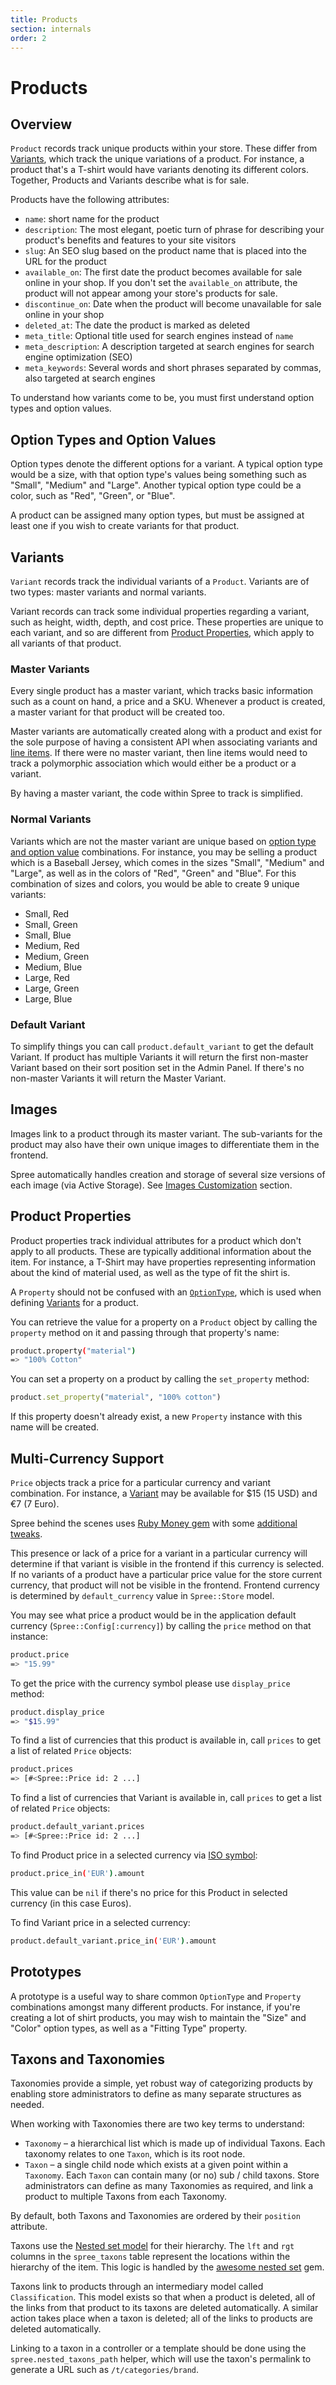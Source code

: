 ```yaml
---
title: Products
section: internals
order: 2
---
```


# Products

## Overview

`Product` records track unique products within your store. These differ from [Variants](products.md#variants), which track the unique variations of a product. For instance, a product that's a T-shirt would have variants denoting its different colors. Together, Products and Variants describe what is for sale.

Products have the following attributes:

* `name`: short name for the product
* `description`: The most elegant, poetic turn of phrase for describing your product's benefits and features to your site visitors
* `slug`: An SEO slug based on the product name that is placed into the URL for the product
* `available_on`: The first date the product becomes available for sale online in your shop. If you don't set the `available_on` attribute, the product will not appear among your store's products for sale.
* `discontinue_on`: Date when the product will become unavailable for sale online in your shop
* `deleted_at`: The date the product is marked as deleted
* `meta_title`: Optional title used for search engines instead of `name`
* `meta_description`: A description targeted at search engines for search engine optimization \(SEO\)
* `meta_keywords`: Several words and short phrases separated by commas, also targeted at search engines

To understand how variants come to be, you must first understand option types and option values.

## Option Types and Option Values

Option types denote the different options for a variant. A typical option type would be a size, with that option type's values being something such as "Small", "Medium" and "Large". Another typical option type could be a color, such as "Red", "Green", or "Blue".

A product can be assigned many option types, but must be assigned at least one if you wish to create variants for that product.

## Variants

`Variant` records track the individual variants of a `Product`. Variants are of two types: master variants and normal variants.

Variant records can track some individual properties regarding a variant, such as height, width, depth, and cost price. These properties are unique to each variant, and so are different from [Product Properties](products.md#product-properties), which apply to all variants of that product.

### Master Variants

Every single product has a master variant, which tracks basic information such as a count on hand, a price and a SKU. Whenever a product is created, a master variant for that product will be created too.

Master variants are automatically created along with a product and exist for the sole purpose of having a consistent API when associating variants and [line items](developer/2_internals/orders.html#line-items). If there were no master variant, then line items would need to track a polymorphic association which would either be a product or a variant.

By having a master variant, the code within Spree to track is simplified.

### Normal Variants

Variants which are not the master variant are unique based on [option type and option value](products.md#option_type) combinations. For instance, you may be selling a product which is a Baseball Jersey, which comes in the sizes "Small", "Medium" and "Large", as well as in the colors of "Red", "Green" and "Blue". For this combination of sizes and colors, you would be able to create 9 unique variants:

* Small, Red
* Small, Green
* Small, Blue
* Medium, Red
* Medium, Green
* Medium, Blue
* Large, Red
* Large, Green
* Large, Blue

### Default Variant

To simplify things you can call `product.default_variant` to get the default Variant. If product has multiple Variants it will return the first non-master Variant based on their sort position set in the Admin Panel. If there's no non-master Variants it will return the Master Variant.

## Images

Images link to a product through its master variant. The sub-variants for the product may also have their own unique images to differentiate them in the frontend.

Spree automatically handles creation and storage of several size versions of each image \(via Active Storage\). See [Images Customization](/developer/customization/images.html) section.

## Product Properties

Product properties track individual attributes for a product which don't apply to all products. These are typically additional information about the item. For instance, a T-Shirt may have properties representing information about the kind of material used, as well as the type of fit the shirt is.

A `Property` should not be confused with an [`OptionType`](products.md#option_type), which is used when defining [Variants](products.md#variants) for a product.

You can retrieve the value for a property on a `Product` object by calling the `property` method on it and passing through that property's name:

```bash
product.property("material")
=> "100% Cotton"
```

You can set a property on a product by calling the `set_property` method:

```ruby
product.set_property("material", "100% cotton")
```

If this property doesn't already exist, a new `Property` instance with this name will be created.

## Multi-Currency Support

`Price` objects track a price for a particular currency and variant combination. For instance, a [Variant](products.md#variants) may be available for $15 \(15 USD\) and €7 \(7 Euro\).

Spree behind the scenes uses [Ruby Money gem](https://github.com/RubyMoney/money) with some [additional](https://github.com/spree/spree/blob/master/core/app/models/concerns/spree/display_money.rb) [tweaks](https://github.com/spree/spree/blob/master/core/lib/spree/money.rb).

This presence or lack of a price for a variant in a particular currency will determine if that variant is visible in the frontend if this currency is selected. If no variants of a product have a particular price value for the store current currency, that product will not be visible in the frontend. Frontend currency is determined by `default_currency` value in `Spree::Store` model.

You may see what price a product would be in the application default currency \(`Spree::Config[:currency]`\) by calling the `price` method on that instance:

```bash
product.price
=> "15.99"
```

To get the price with the currency symbol please use `display_price` method:

```bash
product.display_price
=> "$15.99"
```

To find a list of currencies that this product is available in, call `prices` to get a list of related `Price` objects:

```bash
product.prices
=> [#<Spree::Price id: 2 ...]
```

To find a list of currencies that Variant is available in, call `prices` to get a list of related `Price` objects:

```bash
product.default_variant.prices
=> [#<Spree::Price id: 2 ...]
```

To find Product price in a selected currency via [ISO symbol](https://www.iban.com/currency-codes):

```bash
product.price_in('EUR').amount
```

This value can be `nil` if there's no price for this Product in selected currency \(in this case Euros\).

To find Variant price in a selected currency:

```bash
product.default_variant.price_in('EUR').amount
```

## Prototypes

A prototype is a useful way to share common `OptionType` and `Property` combinations amongst many different products. For instance, if you're creating a lot of shirt products, you may wish to maintain the "Size" and "Color" option types, as well as a "Fitting Type" property.

## Taxons and Taxonomies

Taxonomies provide a simple, yet robust way of categorizing products by enabling store administrators to define as many separate structures as needed.

When working with Taxonomies there are two key terms to understand:

* `Taxonomy` – a hierarchical list which is made up of individual Taxons. Each taxonomy relates to one `Taxon`, which is its root node.
* `Taxon` – a single child node which exists at a given point within a `Taxonomy`. Each `Taxon` can contain many \(or no\) sub / child taxons. Store administrators can define as many Taxonomies as required, and link a product to multiple Taxons from each Taxonomy.

By default, both Taxons and Taxonomies are ordered by their `position` attribute.

Taxons use the [Nested set model](http://en.wikipedia.org/wiki/Nested_set_model) for their hierarchy. The `lft` and `rgt` columns in the `spree_taxons` table represent the locations within the hierarchy of the item. This logic is handled by the [awesome nested set](https://github.com/collectiveidea/awesome_nested_set) gem.

Taxons link to products through an intermediary model called `Classification`. This model exists so that when a product is deleted, all of the links from that product to its taxons are deleted automatically. A similar action takes place when a taxon is deleted; all of the links to products are deleted automatically.

Linking to a taxon in a controller or a template should be done using the `spree.nested_taxons_path` helper, which will use the taxon's permalink to generate a URL such as `/t/categories/brand`.

